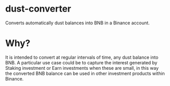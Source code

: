 # dust-converter
Converts automatically dust balances into BNB in a Binance account.

# Why?
It is intended to convert at regular intervals of time, any dust balance into BNB. A particular use case could be to capture the interest generated by Staking investment or Earn investments when these are small, in this way the converted BNB balance can be used in other investment products within Binance.
